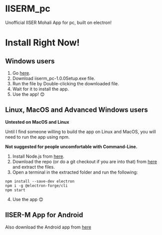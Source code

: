 # IISERM_pc
Unofficial IISER Mohali App for pc, built on electron!

# Install Right Now!
## Windows users
1. Go [here](https://github.com/DhruvaSambrani/IISERM_pc/releases/tag/1.0.0-win).
2. Download iiserm_pc-1.0.0Setup.exe file.
3. Run the file by Double-clicking the downloaded file.
4. Wait for it to install the app.
5. Use the app! 😊

## Linux, MacOS and Advanced Windows users
**Untested on MacOS and Linux**

Until I find someone willing to build the app on Linux and MacOS, you will need to run the app using npm.

**Not suggested for people uncomfortable with Command-Line.**
1. Install Node.js from [here](https://nodejs.org/en/).
2. Download the repo (or do a git checkout if you are into that) from [here](https://github.com/DhruvaSambrani/IISERM_pc/archive/master.zip) and extract the files.
3. Open a terminal in the extracted folder and run the following:
```
npm install --save-dev electron
npm i -g @electron-forge/cli
npm start
```
4. Use the app 😊


## IISER-M App for Android
Also download the Android app from [here](https://github.com/DhruvaSambrani/IISER-Android/wiki#install-the-app-now-)
